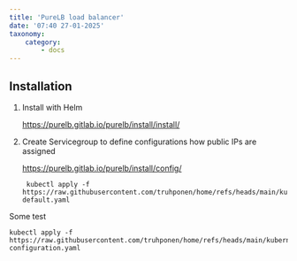 ```yaml
---
title: 'PureLB load balancer'
date: '07:40 27-01-2025'
taxonomy:
    category:
        - docs
---
```


## Installation

1. Install with Helm

   https://purelb.gitlab.io/purelb/install/install/

2. Create Servicegroup to define configurations how public IPs are assigned

   https://purelb.gitlab.io/purelb/install/config/

        kubectl apply -f https://raw.githubusercontent.com/truhponen/home/refs/heads/main/kubernetes/purelb/servicegroup-default.yaml

Some test

    kubectl apply -f https://raw.githubusercontent.com/truhponen/home/refs/heads/main/kubernetes/purelb/test-configuration.yaml